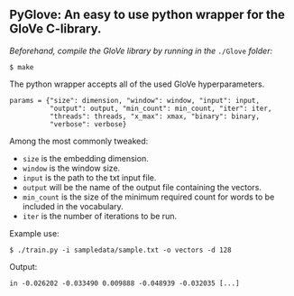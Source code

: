 ## PyGlove: An easy to use python wrapper for the GloVe C-library.

*Beforehand, compile the GloVe library by running in the* ```./Glove``` *folder:*

```
$ make
```

The python wrapper accepts all of the used GloVe hyperparameters.


```
params = {"size": dimension, "window": window, "input": input,
          "output": output, "min_count": min_count, "iter": iter,
          "threads": threads, "x_max": xmax, "binary": binary,
          "verbose": verbose}
```


Among the most commonly tweaked:


- ```size``` is the embedding dimension.
- ```window``` is the window size.
- ```input``` is the path to the txt input file.
- ```output``` will be the name of the output file containing the vectors.
- ```min_count``` is the size of the minimum required count for words to be included in the vocabulary.
- ```iter``` is the number of iterations to be run.


Example use:

```
$ ./train.py -i sampledata/sample.txt -o vectors -d 128
```

Output:


```
in -0.026202 -0.033490 0.009888 -0.048939 -0.032035 [...]
```
